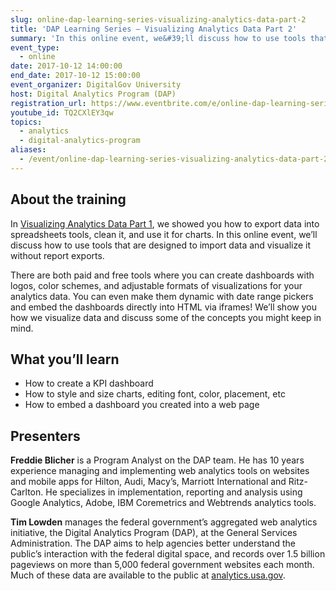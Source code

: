 ```yaml
---
slug: online-dap-learning-series-visualizing-analytics-data-part-2
title: 'DAP Learning Series – Visualizing Analytics Data Part 2'
summary: 'In this online event, we&#39;ll discuss how to use tools that are designed to import data and visualize it without report exports&#46;'
event_type:
  - online
date: 2017-10-12 14:00:00
end_date: 2017-10-12 15:00:00
event_organizer: DigitalGov University
host: Digital Analytics Program (DAP)
registration_url: https://www.eventbrite.com/e/online-dap-learning-series-visualizing-analytics-data-part-2-registration-37759883829
youtube_id: TQ2CXlEY3qw
topics:
  - analytics
  - digital-analytics-program
aliases:
  - /event/online-dap-learning-series-visualizing-analytics-data-part-2/
---
```


## About the training

In [Visualizing Analytics Data Part 1](https://youtu.be/HSJq7OTaF0Q), we showed you how to export data into spreadsheets tools, clean it, and use it for charts. In this online event, we’ll discuss how to use tools that are designed to import data and visualize it without report exports.

There are both paid and free tools where you can create dashboards with logos, color schemes, and adjustable formats of visualizations for your analytics data. You can even make them dynamic with date range pickers and embed the dashboards directly into HTML via iframes! We’ll show you how we visualize data and discuss some of the concepts you might keep in mind.

## What you’ll learn

- How to create a KPI dashboard
- How to style and size charts, editing font, color, placement, etc
- How to embed a dashboard you created into a web page

## Presenters

**Freddie Blicher** is a Program Analyst on the DAP team. He has 10 years experience managing and implementing web analytics tools on websites and mobile apps for Hilton, Audi, Macy’s, Marriott International and Ritz-Carlton. He specializes in implementation, reporting and analysis using Google Analytics, Adobe, IBM Coremetrics and Webtrends analytics tools.

**Tim Lowden** manages the federal government’s aggregated web analytics initiative, the Digital Analytics Program (DAP), at the General Services Administration. The DAP aims to help agencies better understand the public’s interaction with the federal digital space, and records over 1.5 billion pageviews on more than 5,000 federal government websites each month. Much of these data are available to the public at [analytics.usa.gov](https://analytics.usa.gov).
